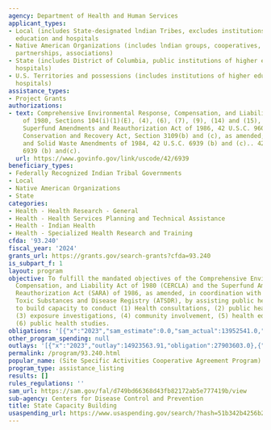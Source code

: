 ```yaml
---
agency: Department of Health and Human Services
applicant_types:
- Local (includes State-designated lndian Tribes, excludes institutions of higher
  education and hospitals
- Native American Organizations (includes lndian groups, cooperatives, corporations,
  partnerships, associations)
- State (includes District of Columbia, public institutions of higher education and
  hospitals)
- U.S. Territories and possessions (includes institutions of higher education and
  hospitals)
assistance_types:
- Project Grants
authorizations:
- text: Comprehensive Environmental Response, Compensation, and Liability Act (CERCLA)
    of 1980, Sections 104(i)(1)(E), (4), (6), (7), (9), (14) and (15), as amended;
    Superfund Amendments and Reauthorization Act of 1986, 42 U.S.C. 9604; Resource
    Conservation and Recovery Act, Section 3109(b) and (c), as amended; Hazardous
    and Solid Waste Amendments of 1984, 42 U.S.C. 6939 (b) and (c).. 42 U.S.C. &sect;
    6939 (b) and(c).
  url: https://www.govinfo.gov/link/uscode/42/6939
beneficiary_types:
- Federally Recognized Indian Tribal Governments
- Local
- Native American Organizations
- State
categories:
- Health - Health Research - General
- Health - Health Services Planning and Technical Assistance
- Health - Indian Health
- Health - Specialized Health Research and Training
cfda: '93.240'
fiscal_year: '2024'
grants_url: https://grants.gov/search-grants?cfda=93.240
is_subpart_f: 1
layout: program
objective: To fulfill the mandated objectives of the Comprehensive Environmental Response,
  Compensation, and Liability Act of 1980 (CERCLA) and the Superfund Amendments and
  Reauthorization Act (SARA) of 1986, as amended, in coordination with Agency for
  Toxic Substances and Disease Registry (ATSDR), by assisting public health agencies
  to build capacity to conduct (1) Health consultations, (2) public health assessments,
  (3) exposure investigations, (4) community involvement, (5) health education, and
  (6) public health studies.
obligations: '[{"x":"2023","sam_estimate":0.0,"sam_actual":13952541.0,"usa_spending_actual":13952541.0},{"x":"2024","sam_estimate":0.0,"sam_actual":13951062.0,"usa_spending_actual":17359412.67},{"x":"2025","sam_estimate":0.0,"sam_actual":13952541.0,"usa_spending_actual":0.0}]'
other_program_spending: null
outlays: '[{"x":"2023","outlay":14923563.91,"obligation":27903603.0},{"x":"2024","outlay":653874006.28,"obligation":7355989.0},{"x":"2025","outlay":0.0,"obligation":0.0}]'
permalink: /program/93.240.html
popular_name: (Site Specific Activities Cooperative Agreement Program)
program_type: assistance_listing
results: []
rules_regulations: ''
sam_url: https://sam.gov/fal/d749bd66368d43fb82172ab5e777419b/view
sub-agency: Centers for Disease Control and Prevention
title: State Capacity Building
usaspending_url: https://www.usaspending.gov/search/?hash=51b342b4256b2db739004cf28cb17339
---
```

